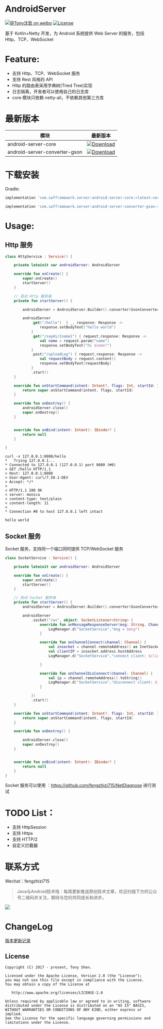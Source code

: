 # AndroidServer

[![@Tony沈哲 on weibo](https://img.shields.io/badge/weibo-%40Tony%E6%B2%88%E5%93%B2-blue.svg)](http://www.weibo.com/fengzhizi715)
[![License](https://img.shields.io/badge/license-Apache%202-lightgrey.svg)](https://www.apache.org/licenses/LICENSE-2.0.html)

基于 Kotlin+Netty 开发，为 Android 系统提供 Web Server 的服务，包括 Http、TCP、WebSocket

# Feature:

* 支持 Http、TCP、WebSocket 服务
* 支持 Rest 风格的 API
* Http 的路由表采用字典树(Tried Tree)实现
* 日志隔离，开发者可以使用自己的日志库
* core 模块只依赖 netty-all，不依赖其他第三方库

# 最新版本

模块|最新版本
---|:-------------:
android-server-core|[ ![Download](https://api.bintray.com/packages/fengzhizi715/maven/android-server-core/images/download.svg) ](https://bintray.com/fengzhizi715/maven/android-server-core/_latestVersion)
android-server-converter-gson|[ ![Download](https://api.bintray.com/packages/fengzhizi715/maven/android-server-converter-gson/images/download.svg) ](https://bintray.com/fengzhizi715/maven/android-server-converter-gson/_latestVersion)

# 下载安装

Gradle:

```groovy
implementation 'com.safframework.server:android-server-core:<latest-version>'
```

```groovy
implementation 'com.safframework.server:android-server-converter-gson:<latest-version>'
```

# Usage:

## Http 服务

```kotlin
class HttpService : Service() {

    private lateinit var androidServer: AndroidServer

    override fun onCreate() {
        super.onCreate()
        startServer()
    }

    // 启动 Http 服务端
    private fun startServer() {

        androidServer = AndroidServer.Builder().converter(GsonConverter()).build()

        androidServer
            .get("/hello")  { _, response: Response ->
                response.setBodyText("hello world")
            }
            .get("/sayHi/{name}") { request,response: Response ->
                val name = request.param("name")
                response.setBodyText("hi $name!")
            }
            .post("/uploadLog") { request,response: Response ->
                val requestBody = request.content()
                response.setBodyText(requestBody)
            }
            .start()
    }

    override fun onStartCommand(intent: Intent?, flags: Int, startId: Int): Int {
        return super.onStartCommand(intent, flags, startId)
    }

    override fun onDestroy() {
        androidServer.close()
        super.onDestroy()
    }


    override fun onBind(intent: Intent): IBinder? {
        return null
    }

}
```

```
curl -v 127.0.0.1:8080/hello
*   Trying 127.0.0.1...
* Connected to 127.0.0.1 (127.0.0.1) port 8080 (#0)
> GET /hello HTTP/1.1
> Host: 127.0.0.1:8080
> User-Agent: curl/7.50.1-DEV
> Accept: */*
>
< HTTP/1.1 200 OK
< server: monica
< content-type: text/plain
< content-length: 11
<
* Connection #0 to host 127.0.0.1 left intact

hello world
```

## Socket 服务

Socket 服务，支持同一个端口同时提供 TCP/WebSocket 服务

```kotlin
class SocketService : Service() {

    private lateinit var androidServer: AndroidServer

    override fun onCreate() {
        super.onCreate()
        startServer()
    }

    // 启动 Socket 服务端
    private fun startServer() {
        androidServer = AndroidServer.Builder().converter(GsonConverter()).port(8888).logProxy(LogProxy).build()

        androidServer
            .socket("/ws", object: SocketListener<String> {
                override fun onMessageResponseServer(msg: String, ChannelId: String) {
                    LogManager.d("SocketService","msg = $msg")
                }

                override fun onChannelConnect(channel: Channel) {
                    val insocket = channel.remoteAddress() as InetSocketAddress
                    val clientIP = insocket.address.hostAddress
                    LogManager.d("SocketService","connect client: $clientIP")

                }

                override fun onChannelDisConnect(channel: Channel) {
                    val ip = channel.remoteAddress().toString()
                    LogManager.d("SocketService","disconnect client: $ip")
                }

            })
            .start()
    }

    override fun onStartCommand(intent: Intent?, flags: Int, startId: Int): Int {
        return super.onStartCommand(intent, flags, startId)
    }

    override fun onDestroy() {

        androidServer.close()
        super.onDestroy()
    }


    override fun onBind(intent: Intent): IBinder? {
        return null
    }
}
```

Socket 服务可以使用 ：https://github.com/fengzhizi715/NetDiagnose 进行测试

# TODO List：

* 支持 HttpSession
* 支持 Https
* 支持 HTTP/2
* 自定义拦截器

联系方式
===

Wechat：fengzhizi715


> Java与Android技术栈：每周更新推送原创技术文章，欢迎扫描下方的公众号二维码并关注，期待与您的共同成长和进步。

![](https://github.com/fengzhizi715/NetDiscovery/blob/master/images/gzh.jpeg)


ChangeLog
===
[版本更新记录](CHANGELOG.md)

License
-------

    Copyright (C) 2017 - present, Tony Shen.

    Licensed under the Apache License, Version 2.0 (the "License");
    you may not use this file except in compliance with the License.
    You may obtain a copy of the License at

       http://www.apache.org/licenses/LICENSE-2.0

    Unless required by applicable law or agreed to in writing, software
    distributed under the License is distributed on an "AS IS" BASIS,
    WITHOUT WARRANTIES OR CONDITIONS OF ANY KIND, either express or implied.
    See the License for the specific language governing permissions and
    limitations under the License.
